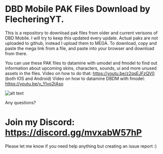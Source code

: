 # DBD Mobile PAK Files Download by FlecheringYT.

This is a repository to download pak files from older and current verisons of DBD Mobile. I will try to keep this updated every update. Actual paks are not uploaded to github, instead I upload them to MEGA. To download, copy and paste the mega link from a file, and paste into your browser and download from there.

You can use these PAK files to datamine with umodel and fmodel to find out information about upcoming skins, characters, sounds, ui and more unused assets in the files.
Video on how to do that: https://youtu.be/z2qsEJFzQV0 (both IOS and Android) Video on how to datamine DBDM with fmodel: https://youtu.be/y_YIvo2tAso

![alt text](https://cdn.discordapp.com/attachments/797676788871856138/889351974384992297/gizfqgmxud371.png)

Any questions?
# Join my Discord: https://discord.gg/mvxabW57hP                

Please let me know if you need help anything but creating an issue report :)
